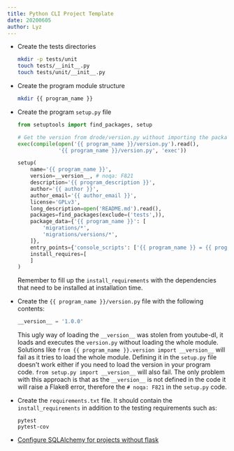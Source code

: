 ```yaml
---
title: Python CLI Project Template
date: 20200605
author: Lyz
---
```




* Create the tests directories
    ```bash
    mkdir -p tests/unit
    touch tests/__init__.py
    touch tests/unit/__init__.py
    ```

* Create the program module structure
    ```bash
    mkdir {{ program_name }}
    ```

* Create the program `setup.py` file
    ```python
    from setuptools import find_packages, setup

    # Get the version from drode/version.py without importing the package
    exec(compile(open('{{ program_name }}/version.py').read(),
                 '{{ program_name }}/version.py', 'exec'))

    setup(
        name='{{ program_name }}',
        version=__version__, # noqa: F821
        description='{{ program_description }}',
        author='{{ author }}',
        author_email='{{ author_email }}',
        license='GPLv3',
        long_description=open('README.md').read(),
        packages=find_packages(exclude=('tests',)),
        package_data={'{{ program_name }}': [
            'migrations/*',
            'migrations/versions/*',
        ]},
        entry_points={'console_scripts': ['{{ program_name }} = {{ program_name }}:main']},
        install_requires=[
        ]
    )
    ```
    Remember to fill up the `install_requirements` with the dependencies that
    need to be installed at installation time.
* Create the `{{ program_name }}/version.py` file with the following contents:
    ```python
    __version__ = '1.0.0'
    ```

   This ugly way of loading the `__version__` was stolen from youtube-dl, it
   loads and executes the `version.py` without loading the whole module.
   Solutions like `from {{ program_name }}.version import __version__` will fail
   as it tries to load the whole module. Defining it in the `setup.py` file
   doesn't work either if you need to load the version in your program code.
   `from setup.py import __version__` will also fail. The only problem with this
   approach is that as the `__version__` is not defined in the code it will
   raise a Flake8 error, therefore the `#
   noqa: F821` in the `setup.py` code.

* Create the `requirements.txt` file. It should contain the
    `install_requirements` in addition to the testing requirements such as:
    ```
    pytest
    pytest-cov
    ```

* [Configure SQLAlchemy for projects without
    flask](python_sqlalchemy_without_flask.md)
